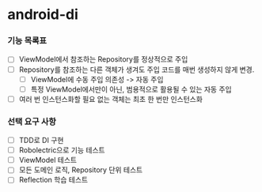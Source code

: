 # android-di

### 기능 목록표
- [ ] ViewModel에서 참조하는 Repository를 정상적으로 주입
- [ ] Repository를 참조하는 다른 객체가 생겨도 주입 코드를 매번 생성하지 않게 변경.
  - [ ] ViewModel에 수동 주입 의존성 -> 자동 주입
  - [ ] 특정 ViewModel에서만이 아닌, 범용적으로 활용될 수 있는 자동 주입
- [ ] 여러 번 인스턴스화할 필요 없는 객체는 최초 한 번만 인스턴스화

### 선택 요구 사항
- [ ] TDD로 DI 구현
- [ ] Robolectric으로 기능 테스트
- [ ] ViewModel 테스트
- [ ] 모든 도메인 로직, Repository 단위 테스트
- [ ] Reflection 학습 테스트
